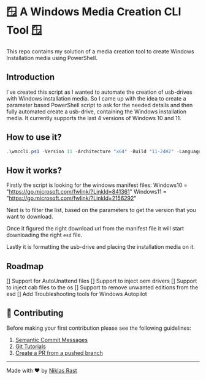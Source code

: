 # 🪟 A Windows Media Creation CLI Tool 🪟

This repo contains my solution of a media creation tool to create Windows Installation media using PowerShell.

## Introduction
I´ve created this script as I wanted to automate the creation of usb-drives with Windows installation media.
So I came up with the idea to create a parameter based PowerShell script to ask for the needed details and then fully automated create a usb-drive, containing the Windows installation media. It currently supports the last 4 versions of Windows 10 and 11.

## How to use it?

```powershell
.\wmccli.ps1 -Version 11 -Architecture "x64" -Build "11-24H2" -LanguageCode "en-us" -Edition "CLIENTBUSINESS_VOL" -UsbDriveLetter "E:"
```

## How it works?
Firstly the script is looking for the windows manifest files:
Windows10 = "https://go.microsoft.com/fwlink/?LinkId=841361"
Windows11 = "https://go.microsoft.com/fwlink/?LinkId=2156292"

Next is to filter the list, based on the parameters to get the version that you want to download.

Once it figured the right download url from the manifest file it will start downloading the right `esd` file.

Lastly it is formatting the usb-drive and placing the installation media on it.

## Roadmap
[] Support for AutoUnattend files
[] Support to inject oem drivers
[] Support to inject cab files to the os
[] Support to remove unwanted editions from the esd
[] Add Troubleshooting tools for Windows Autopilot

## 🤝 Contributing

Before making your first contribution please see the following guidelines:
1. [Semantic Commit Messages](https://gist.github.com/joshbuchea/6f47e86d2510bce28f8e7f42ae84c716)
1. [Git Tutorials](https://www.youtube.com/playlist?list=PLu-nSsOS6FRIg52MWrd7C_qSnQp3ZoHwW)
1. [Create a PR from a pushed branch](https://learn.microsoft.com/en-us/azure/devops/repos/git/pull-requests?view=azure-devops&tabs=browser#from-a-pushed-branch)

---

Made with ❤️ by [Niklas Rast](https://github.com/niklasrst)